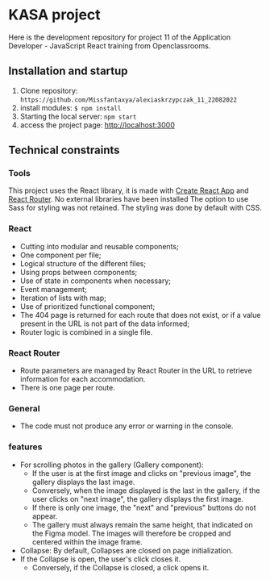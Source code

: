 # KASA project

Here is the development repository for project 11 of the Application Developer - JavaScript React training from Openclassrooms.

## Installation and startup

1. Clone repository: `https://github.com/Missfantaxya/alexiaskrzypczak_11_22082022`
2. install modules: `$ npm install`
3. Starting the local server: `npm start`
4. access the project page: [http://localhost:3000](http://localhost:3000)

## Technical constraints

### Tools

This project uses the React library, it is made with [Create React App](https://create-react-app.dev/) and [React Router](https://reactrouter.com/en/main).
No external libraries have been installed
The option to use Sass for styling was not retained. The styling was done by default with CSS.

### React

- Cutting into modular and reusable components;  
- One component per file;  
- Logical structure of the different files;  
- Using props between components;  
- Use of state in components when necessary;  
- Event management;  
- Iteration of lists with map;  
- Use of prioritized functional component;  
- The 404 page is returned for each route that does not exist, or if a value present in the URL is not part of the data informed;  
- Router logic is combined in a single file.  

### React Router

- Route parameters are managed by React Router in the URL to retrieve information for each accommodation.  
- There is one page per route.  

### General

- The code must not produce any error or warning in the console.  

### features

- For scrolling photos in the gallery (Gallery component):
  - If the user is at the first image and clicks on "previous image", the gallery displays the last image.
  - Conversely, when the image displayed is the last in the gallery, if the user clicks on "next image", the gallery displays the first image.
  - If there is only one image, the "next" and "previous" buttons do not appear.
  - The gallery must always remain the same height, that indicated on the Figma model. The images will therefore be cropped and centered within the image frame.
- Collapse: By default, Collapses are closed on page initialization.
- If the Collapse is open, the user's click closes it.
  - Conversely, if the Collapse is closed, a click opens it.


